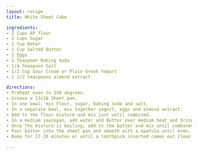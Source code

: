 ```yaml
---
layout: recipe
title: White Sheet Cake

ingredients:
- 2 Cups AP flour
- 2 Cups Sugar
- 1 Cup Water
- 1 Cup Salted Butter
- 2 Eggs
- 1 Teaspoon Baking Soda
- 1/4 Teaspoon Salt
- 1/2 Cup Sour Cream or Plain Greek Yogurt
- 1 1/2 teaspoons almond extract

directions:
- Preheat oven to 350 degrees.
- Grease a 13x18 Sheet pan.
- In one bowl, mix Flour, sugar, baking soda and salt. 
- In a separate bowl, mix together yogurt, eggs and almond extract. 
- Add to the flour mixture and mix just until combined. 
- In a medium saucepan, add water and Butter over medium heat and bring mixture to a boil. 
- Once the mixture is boiling, add to the batter and mix until combined.
- Pour batter into the sheet pan and smooth with a spatula until even. 
- Bake for 17-20 minutes or until a toothpick inserted comes out clean. 

---
```

